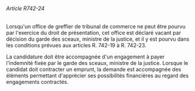 ###### Article R742-24

Lorsqu'un office de greffier de tribunal de commerce ne peut être pourvu par l'exercice du droit de présentation, cet office est déclaré vacant par décision du garde des sceaux, ministre de la justice, et il y est pourvu dans les conditions prévues aux articles R. 742-19 à R. 742-23.

La candidature doit être accompagnée d'un engagement à payer l'indemnité fixée par le garde des sceaux, ministre de la justice. Lorsque le candidat doit contracter un emprunt, la demande est accompagnée des éléments permettant d'apprécier ses possibilités financières au regard des engagements contractés.

